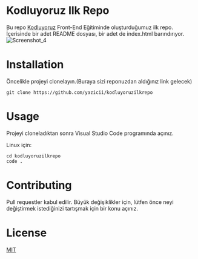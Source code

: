 # Kodluyoruz Ilk Repo
Bu repo [Kodluyoruz](https://www.kodluyoruz.org/) Front-End Eğitiminde oluşturduğumuz ilk repo. İçerisinde bir adet README dosyası, bir adet de index.html barındırıyor.
![Screenshot_4](https://user-images.githubusercontent.com/101544408/173601222-3578d4a2-c3a8-4303-9fae-cae124a6fdcf.png)

# Installation
Öncelikle projeyi clonelayın.(Buraya sizi reponuzdan aldığınız link gelecek)
```
git clone https://github.com/yazicii/kodluyoruzilkrepo
```
# Usage
Projeyi cloneladıktan sonra Visual Studio Code programında açınız.

Linux için:
```
cd kodluyoruzilkrepo
code .
```

# Contributing
Pull requestler kabul edilir. Büyük değişiklikler için, lütfen önce neyi değiştirmek istediğinizi tartışmak için bir konu açınız.

# License
[MIT](https://choosealicense.com/licenses/mit/)
